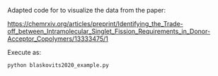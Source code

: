 Adapted code for to visualize the data from the paper:

https://chemrxiv.org/articles/preprint/Identifying_the_Trade-off_between_Intramolecular_Singlet_Fission_Requirements_in_Donor-Acceptor_Copolymers/13333475/1

Execute as:

`python blaskovits2020_example.py`
